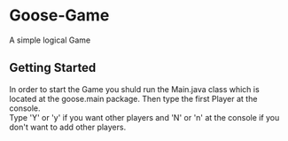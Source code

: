 # Goose-Game
A simple logical Game

## Getting Started

In order to start the Game you shuld run the Main.java class which is located at the goose.main package. 
 Then type the first Player at the console.  
Type 'Y' or 'y' if you want other players and 'N' or 'n' at the console if you don't want to add other players. 
